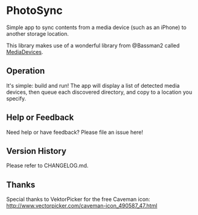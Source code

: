 ﻿# PhotoSync

Simple app to sync contents from a media device (such as an iPhone) to another storage location.

This library makes use of a wonderful library from @Bassman2 called [MediaDevices](https://github.com/Bassman2/MediaDevices).  

## Operation

It's simple: build and run!  The app will display a list of detected media devices, then queue each discovered directory, and copy to a location you specify.

## Help or Feedback

Need help or have feedback?  Please file an issue here!

## Version History

Please refer to CHANGELOG.md.

## Thanks

Special thanks to VektorPicker for the free Caveman icon: http://www.vectorpicker.com/caveman-icon_490587_47.html
